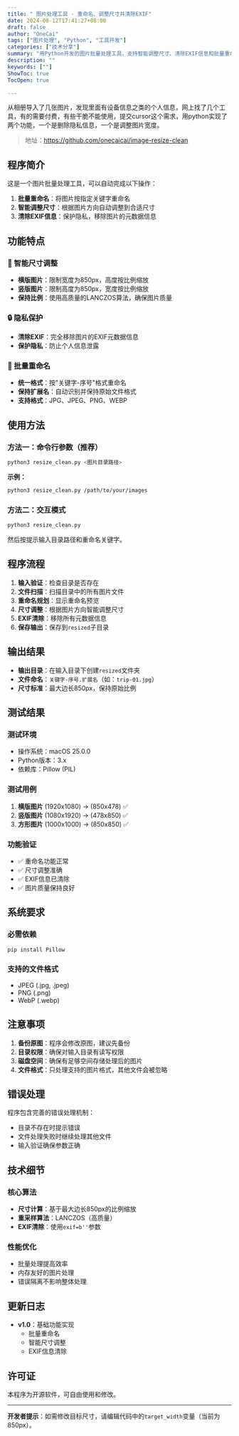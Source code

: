 ```yaml
---
title: " 图片处理工具 - 重命名、调整尺寸并清除EXIF"
date: 2024-08-12T17:41:27+08:00
draft: false
author: "OneCai"
tags: ["图片处理", "Python", "工具开发"]
categories: ["技术分享"]
summary: "用Python开发的图片批量处理工具，支持智能调整尺寸、清除EXIF信息和批量重命名功能。"
description: ""
keywords: [""]
ShowToc: true
TocOpen: true

---
```


从相册导入了几张图片，发现里面有设备信息之类的个人信息，网上找了几个工具，有的需要付费，有些干脆不能使用，提交cursor这个需求，用python实现了两个功能，一个是删除隐私信息，一个是调整图片宽度。

>  地址：https://github.com/onecaicai/image-resize-clean

## 程序简介

这是一个图片批量处理工具，可以自动完成以下操作：
1. **批量重命名**：将图片按指定关键字重命名
2. **智能调整尺寸**：根据图片方向自动调整到合适尺寸
3. **清除EXIF信息**：保护隐私，移除图片的元数据信息

## 功能特点

### 🎯 智能尺寸调整

- **横版图片**：限制宽度为850px，高度按比例缩放
- **竖版图片**：限制高度为850px，宽度按比例缩放
- **保持比例**：使用高质量的LANCZOS算法，确保图片质量

### 🔒 隐私保护
- **清除EXIF**：完全移除图片的EXIF元数据信息
- **保护隐私**：防止个人信息泄露

### 📝 批量重命名
- **统一格式**：按"关键字-序号"格式重命名
- **保持扩展名**：自动识别并保持原始文件格式
- **支持格式**：JPG、JPEG、PNG、WEBP

## 使用方法

### 方法一：命令行参数（推荐）
```bash
python3 resize_clean.py <图片目录路径>
```

**示例：**
```bash
python3 resize_clean.py /path/to/your/images
```

### 方法二：交互模式
```bash
python3 resize_clean.py
```
然后按提示输入目录路径和重命名关键字。

## 程序流程

1. **输入验证**：检查目录是否存在
2. **文件扫描**：扫描目录中的所有图片文件
3. **重命名规划**：显示重命名预览
4. **尺寸调整**：根据图片方向智能调整尺寸
5. **EXIF清除**：移除所有元数据信息
6. **保存输出**：保存到`resized`子目录

## 输出结果

- **输出目录**：在输入目录下创建`resized`文件夹
- **文件命名**：`关键字-序号.扩展名`（如：`trip-01.jpg`）
- **尺寸标准**：最大边长850px，保持原始比例

## 测试结果

### 测试环境
- 操作系统：macOS 25.0.0
- Python版本：3.x
- 依赖库：Pillow (PIL)

### 测试用例
1. **横版图片** (1920x1080) → (850x478) ✅
2. **竖版图片** (1080x1920) → (478x850) ✅  
3. **方形图片** (1000x1000) → (850x850) ✅

### 功能验证
- ✅ 重命名功能正常
- ✅ 尺寸调整准确
- ✅ EXIF信息已清除
- ✅ 图片质量保持良好

## 系统要求

### 必需依赖
```bash
pip install Pillow
```

### 支持的文件格式
- JPEG (.jpg, .jpeg)
- PNG (.png)
- WebP (.webp)

## 注意事项

1. **备份原图**：程序会修改原图，建议先备份
2. **目录权限**：确保对输入目录有读写权限
3. **磁盘空间**：确保有足够空间存储处理后的图片
4. **文件格式**：只处理支持的图片格式，其他文件会被忽略

## 错误处理

程序包含完善的错误处理机制：
- 目录不存在时提示错误
- 文件处理失败时继续处理其他文件
- 输入验证确保参数正确

## 技术细节

### 核心算法
- **尺寸计算**：基于最大边长850px的比例缩放
- **重采样算法**：LANCZOS（高质量）
- **EXIF清除**：使用`exif=b''`参数

### 性能优化
- 批量处理提高效率
- 内存友好的图片处理
- 错误隔离不影响整体处理

## 更新日志

- **v1.0**：基础功能实现
  - 批量重命名
  - 智能尺寸调整
  - EXIF信息清除

## 许可证

本程序为开源软件，可自由使用和修改。

---

**开发者提示**：如需修改目标尺寸，请编辑代码中的`target_width`变量（当前为850px）。
